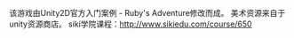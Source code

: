 该游戏由Unity2D官方入门案例 - Ruby's Adventure修改而成。
美术资源来自于unity资源商店。
siki学院课程：http://www.sikiedu.com/course/650